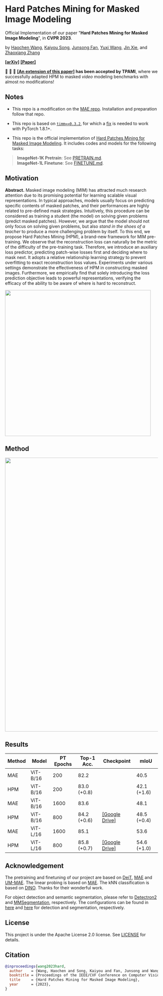 # Hard Patches Mining for Masked Image Modeling

Official Implementation of our paper "**Hard Patches Mining for Masked Image Modeling**", in **CVPR 2023**. 

by 
<a href="https://scholar.google.com/citations?user=oNlpTdcAAAAJ&hl=zh-CN" target="_blank">Haochen Wang</a>,
<a href="https://scholar.google.com/citations?user=VLqzM1wAAAAJ&hl=zh-CN" target="_blank">Kaiyou Song</a>,
<a href="https://scholar.google.com/citations?hl=zh-CN&user=AfK4UcUAAAAJ" target="_blank">Junsong Fan</a>,
<a href="https://scholar.google.com/citations?hl=zh-CN&user=waLCodcAAAAJ" target="_blank">Yuxi Wang</a>,
<a href="https://openreview.net/profile?id=~Jin_Xie9" target="_blank">Jin Xie</a>, and
<a href="https://scholar.google.com/citations?user=qxWfV6cAAAAJ" target="_blank">Zhaoxiang Zhang</a>

**[[arXiv]](https://arxiv.org/abs/2304.05919)**  **[[Paper]](https://arxiv.org/pdf/2304.05919.pdf)**

:bell: :bell: :bell: **[[An extension of this paper]](https://arxiv.org/abs/2312.13714) has been accepted by TPAMI**, where we successfully adapted HPM to masked *video* modeling benchmarks with almost no modifications!

## Notes

* This repo is a modification on the [MAE repo](https://github.com/facebookresearch/mae). Installation and preparation follow that repo.

* This repo is based on [`timm==0.3.2`](https://github.com/rwightman/pytorch-image-models), for which a [fix](https://github.com/rwightman/pytorch-image-models/issues/420#issuecomment-776459842) is needed to work with PyTorch 1.8.1+.

* This repo is the official implementation of [Hard Patches Mining for Masked Image Modeling](https://arxiv.org/pdf/2304.05919.pdf). It includes codes and models for the following tasks:
> **ImageNet-1K Pretrain**: See [PRETRAIN.md](PRETRAIN.md).\
> **ImageNet-1L Finetune**: See [FINETUNE.md](FINETUNE.md).

## Motivation
**Abstract.**
Masked image modeling (MIM) has attracted much research attention due to its promising potential for learning scalable visual representations.
In typical approaches, models usually focus on predicting specific contents of masked patches, and their performances are highly related to pre-defined mask strategies.
Intuitively, this procedure can be considered as training a student (the model) on solving given problems (predict masked patches).
However, we argue that the model should not only focus on solving given problems, but also *stand in the shoes of a teacher* to produce a more challenging problem by itself.
To this end, we propose Hard Patches Mining (HPM), a brand-new framework for MIM pre-training.
We observe that the reconstruction loss can naturally be the metric of the difficulty of the pre-training task.
Therefore, we introduce an auxiliary loss predictor, predicting patch-wise losses first and deciding where to mask next.
It adopts a relative relationship learning strategy to prevent overfitting to exact reconstruction loss values.
Experiments under various settings demonstrate the effectiveness of HPM in constructing masked images.
Furthermore, we empirically find that solely introducing the loss prediction objective leads to powerful representations, verifying the efficacy of the ability to be aware of where is hard to reconstruct.


<img src="src/motivation.png" width="480">

## Method
 
<img src="src/pipeline.png" width="900">

## Results
| Method | Model    | PT Epochs | Top-1 Acc.  | Checkpoint | mIoU        |
|--------|----------|-----------|-------------|------------|-------------|
| MAE    | ViT-B/16 | 200       | 82.2        |            | 40.5        |
| HPM    | ViT-B/16 | 200       | 83.0 (+0.8) |            | 42.1 (+1.6) |
| MAE    | ViT-B/16 | 1600      | 83.6        |            | 48.1        |
| HPM    | ViT-B/16 | 800       | 84.2 (+0.6) | [[Google Drive]](https://drive.google.com/file/d/1443UA5e6EvGAdnUkGd3ayMGipkRwhU4u/view?usp=sharing) | 48.5 (+0.4) |
| MAE    | ViT-L/16 | 1600      | 85.1        |            | 53.6        |
| HPM    | ViT-L/16 | 800       | 85.8 (+0.7) | [[Google Drive]](https://drive.google.com/file/d/1DLzvdUt1wO5ZEUV12AVOtWyXLUIUR85o/view?usp=sharing) | 54.6 (+1.0) |


## Acknowledgement
The pretraining and finetuning of our project are based on [DeiT](https://github.com/facebookresearch/deit), [MAE](https://github.com/facebookresearch/mae) and [UM-MAE](https://github.com/implus/UM-MAE). 
The linear probing is based on [MAE](https://github.com/facebookresearch/mae).
The kNN classification is based on [DINO](https://github.com/facebookresearch/dino).
Thanks for their wonderful work.

For object detection and semantic segmentation, please refer to [Detectron2](https://github.com/facebookresearch/detectron2) and [MMSegmentation](https://github.com/open-mmlab/mmsegmentation), respectively.
The configurations can be found in [here](https://github.com/open-mmlab/mmsegmentation/tree/master/configs/mae) and [here](https://github.com/facebookresearch/detectron2/tree/main/projects/ViTDet) for detection and segmentation, respectively.


## License
This project is under the Apache License 2.0 license. See [LICENSE](LICENSE) for details.

## Citation
```bibtex
@inproceedings{wang2023hard,
  author    = {Wang, Haochen and Song, Kaiyou and Fan, Junsong and Wang, Yuxi and Xie, Jin and Zhang, Zhaoxiang},
  booktitle = {Proceedings of the IEEE/CVF Conference on Computer Vision and Pattern Recognition (CVPR)},
  title     = {Hard Patches Mining for Masked Image Modeling},
  year      = {2023},
}
```

